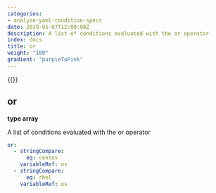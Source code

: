 ```yaml
---
categories:
- analyze-yaml-condition-specs
date: 2019-05-07T12:00:00Z
description: A list of conditions evaluated with the or operator
index: docs
title: or
weight: "100"
gradient: "purpleToPink"
---
```


{{<legacynotice>}}

## or

**type array**

A list of conditions evaluated with the or operator


```yaml
or:
  - stringCompare:
      eq: centos
    variableRef: os
  - stringCompare:
      eq: rhel
    variableRef: os
```
